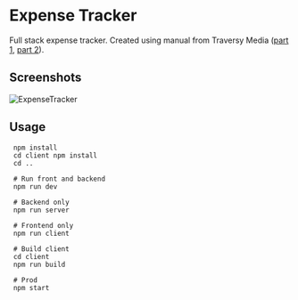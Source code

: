 Expense Tracker
==========
Full stack expense tracker. Created using manual from Traversy Media ([part 1](https://youtu.be/XuFDcZABiDQ), [part 2](https://youtu.be/KyWaXA_NvT0)).


## Screenshots
![ExpenseTracker](./ExpenseTracker.gif)

## Usage
```
 npm install
 cd client npm install
 cd ..
 
 # Run front and backend
 npm run dev
 
 # Backend only
 npm run server
 
 # Frontend only
 npm run client
 
 # Build client
 cd client
 npm run build
 
 # Prod
 npm start
```